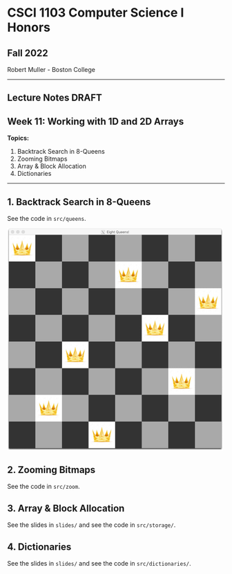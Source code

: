 #  CSCI 1103 Computer Science I Honors

## Fall 2022

Robert Muller - Boston College

---

## Lecture Notes DRAFT

## Week 11: Working with 1D and 2D Arrays

**Topics:**

1. Backtrack Search in 8-Queens
2. Zooming Bitmaps 
3. Array & Block Allocation
4. Dictionaries

---

## 1. Backtrack Search in 8-Queens

See the code in `src/queens`.

<img src="./img/queens.png" width=500>

## 2. Zooming Bitmaps

See the code in `src/zoom`.

## 3. Array & Block Allocation

See the slides in `slides/` and see the code in `src/storage/`.

## 4. Dictionaries

See the slides in `slides/` and see the code in `src/dictionaries/`.

